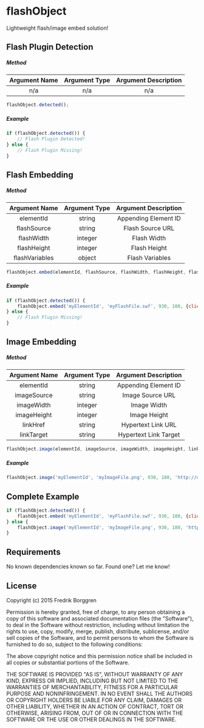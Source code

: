 # flashObject

Lightweight flash/image embed solution!

## Flash Plugin Detection

##### Method

| Argument Name     | Argument Type     | Argument Description  |
| :---------------: | :---------------: | :-------------------: |
| n/a               | n/a               | n/a                   |

```javascript
flashObject.detected();
```

##### Example

```javascript
if (flashObject.detected()) {
    // Flash Plugin Detected!
} else {
    // Flash Plugin Missing!
}
```

## Flash Embedding

##### Method

| Argument Name     | Argument Type     | Argument Description  |
| :---------------: | :---------------: | :-------------------: |
| elementId         | string            | Appending Element ID  |
| flashSource       | string            | Flash Source URL      |
| flashWidth        | integer           | Flash Width           |
| flashHeight       | integer           | Flash Height          |
| flashVariables    | object            | Flash Variables       |

```javascript
flashObject.embed(elementId, flashSource, flashWidth, flashHeight, flashVariables);
```

##### Example

```javascript
if (flashObject.detected()) {
    flashObject.embed('myElementId', 'myFlashFile.swf', 930, 180, {clickTAG: 'http://domain.com'});
} else {
    // Flash Plugin Missing!
}
```

## Image Embedding

##### Method

| Argument Name     | Argument Type     | Argument Description  |
| :---------------: | :---------------: | :-------------------: |
| elementId         | string            | Appending Element ID  |
| imageSource       | string            | Image Source URL      |
| imageWidth        | integer           | Image Width           |
| imageHeight       | integer           | Image Height          |
| linkHref          | string            | Hypertext Link URL    |
| linkTarget        | string            | Hypertext Link Target |

```javascript
flashObject.image(elementId, imageSource, imageWidth, imageHeight, linkHref, linkTarget);
```

##### Example
```javascript
flashObject.image('myElementId', 'myImageFile.png', 930, 180, 'http://domain.com', '_blank');
```

## Complete Example

```javascript
if (flashObject.detected()) {
    flashObject.embed('myElementId', 'myFlashFile.swf', 930, 180, {clickTAG: 'http://domain.com'});
} else {
    flashObject.image('myElementId', 'myImageFile.png', 930, 180, 'http://domain.com', '_blank');
}
```

## Requirements

No known dependencies known so far. Found one? Let me know!

## License

Copyright (c) 2015 Fredrik Borggren

Permission is hereby granted, free of charge, to any person obtaining a copy of this software and associated documentation files (the "Software"), to deal in the Software without restriction, including without limitation the rights to use, copy, modify, merge, publish, distribute, sublicense, and/or sell copies of the Software, and to permit persons to whom the Software is furnished to do so, subject to the following conditions:

The above copyright notice and this permission notice shall be included in all copies or substantial portions of the Software.

THE SOFTWARE IS PROVIDED "AS IS", WITHOUT WARRANTY OF ANY KIND, EXPRESS OR IMPLIED, INCLUDING BUT NOT LIMITED TO THE WARRANTIES OF MERCHANTABILITY, FITNESS FOR A PARTICULAR PURPOSE AND NONINFRINGEMENT. IN NO EVENT SHALL THE AUTHORS OR COPYRIGHT HOLDERS BE LIABLE FOR ANY CLAIM, DAMAGES OR OTHER LIABILITY, WHETHER IN AN ACTION OF CONTRACT, TORT OR OTHERWISE, ARISING FROM, OUT OF OR IN CONNECTION WITH THE SOFTWARE OR THE USE OR OTHER DEALINGS IN THE SOFTWARE.
